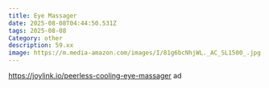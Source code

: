 ```yaml
---
title: Eye Massager
date: 2025-08-08T04:44:50.531Z
tags: 2025-08-08
Category: other
description: 59.xx
image: https://m.media-amazon.com/images/I/81g6bcNhjWL._AC_SL1500_.jpg
---
```

https://joylink.io/peerless-cooling-eye-massager ad